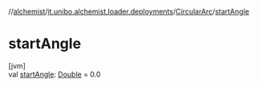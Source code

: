 //[alchemist](../../../index.md)/[it.unibo.alchemist.loader.deployments](../index.md)/[CircularArc](index.md)/[startAngle](start-angle.md)

# startAngle

[jvm]\
val [startAngle](start-angle.md): [Double](https://kotlinlang.org/api/latest/jvm/stdlib/kotlin/-double/index.html) = 0.0
